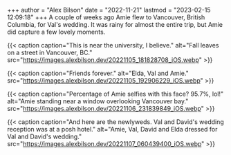 +++
author = "Alex Bilson"
date = "2022-11-21"
lastmod = "2023-02-15 12:09:18"
+++
A couple of weeks ago Amie flew to Vancouver, British Columbia, for Val's wedding. It was rainy for almost the entire trip, but Amie did capture a few lovely moments.

{{< caption caption="This is near the university, I believe." alt="Fall leaves on a street in Vancouver, BC." src="https://images.alexbilson.dev/20221105_181828708_iOS.webp" >}}

{{< caption caption="Friends forever." alt="Elda, Val and Amie." src="https://images.alexbilson.dev/20221105_192906229_iOS.webp" >}}

{{< caption caption="Percentage of Amie selfies with this face? 95.7%, lol!" alt="Amie standing near a window overlooking Vancouver bay." src="https://images.alexbilson.dev/20221106_231839849_iOS.webp" >}}

{{< caption caption="And here are the newlyweds. Val and David's wedding reception was at a posh hotel." alt="Amie, Val, David and Elda dressed for Val and David's wedding." src="https://images.alexbilson.dev/20221107_060439400_iOS.webp" >}}
